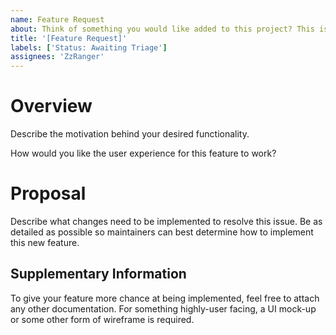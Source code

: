 ```yaml
---
name: Feature Request
about: Think of something you would like added to this project? This is how to do it.
title: '[Feature Request]'
labels: ['Status: Awaiting Triage']
assignees: 'ZzRanger'
---
```


# Overview

Describe the motivation behind your desired functionality.

How would you like the user experience for this feature to work?

# Proposal

Describe what changes need to be implemented to resolve this issue. Be as
detailed as possible so maintainers can best determine how to implement this
new feature.

## Supplementary Information

To give your feature more chance at being implemented, feel free to attach any
other documentation. For something highly-user facing, a UI mock-up or some
other form of wireframe is required.
